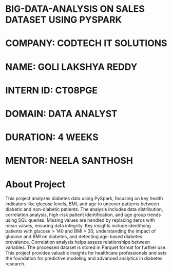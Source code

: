 # BIG-DATA-ANALYSIS ON SALES DATASET USING PYSPARK
# COMPANY: CODTECH IT SOLUTIONS
# NAME: GOLI LAKSHYA REDDY
# INTERN ID: CT08PGE
# DOMAIN: DATA ANALYST
# DURATION: 4 WEEKS
# MENTOR: NEELA SANTHOSH
# About Project
This project analyzes diabetes data using PySpark, focusing on key health indicators like glucose levels, BMI, and age to uncover patterns between diabetic and non-diabetic patients. 
The analysis includes data distribution, correlation analysis, high-risk patient identification, and age group trends using SQL queries.
Missing values are handled by replacing zeros with mean values, ensuring data integrity.
Key insights include identifying patients with glucose > 140 and BMI > 30, understanding the impact of glucose and BMI on diabetes, and detecting age-based diabetes prevalence. 
Correlation analysis helps assess relationships between variables. The processed dataset is stored in Parquet format for further use.
This project provides valuable insights for healthcare professionals and sets the foundation for predictive modeling and advanced analytics in diabetes research. 
